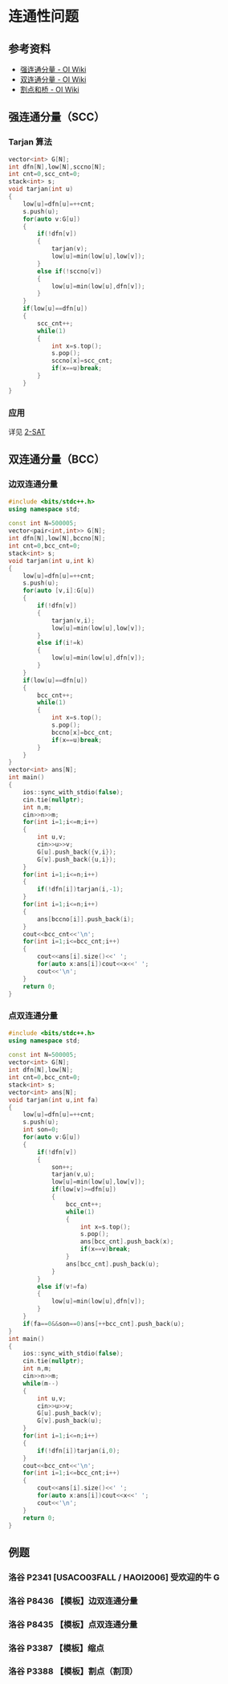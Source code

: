 # 连通性问题

## 参考资料

- [强连通分量 - OI Wiki](https://oi-wiki.org/graph/scc/)
- [双连通分量 - OI Wiki](https://oi-wiki.org/graph/bcc/)
- [割点和桥 - OI Wiki](https://oi-wiki.org/graph/cut/)

## 强连通分量（SCC）

### Tarjan 算法

```cpp
vector<int> G[N];
int dfn[N],low[N],sccno[N];
int cnt=0,scc_cnt=0;
stack<int> s;
void tarjan(int u)
{
    low[u]=dfn[u]=++cnt;
    s.push(u);
    for(auto v:G[u])
    {
        if(!dfn[v])
        {
            tarjan(v);
            low[u]=min(low[u],low[v]);
        }
        else if(!sccno[v])
        {
            low[u]=min(low[u],dfn[v]);
        }
    }
    if(low[u]==dfn[u])
    {
        scc_cnt++;
        while(1)
        {
            int x=s.top();
            s.pop();
            sccno[x]=scc_cnt;
            if(x==u)break;
        }
    }
}
```

### 应用

详见 [2-SAT](./2sat)

## 双连通分量（BCC）

### 边双连通分量

```cpp
#include <bits/stdc++.h>
using namespace std;

const int N=500005;
vector<pair<int,int>> G[N];
int dfn[N],low[N],bccno[N];
int cnt=0,bcc_cnt=0;
stack<int> s;
void tarjan(int u,int k)
{
	low[u]=dfn[u]=++cnt;
	s.push(u);
	for(auto [v,i]:G[u])
	{
		if(!dfn[v])
		{
			tarjan(v,i);
			low[u]=min(low[u],low[v]);
		}
		else if(i!=k)
		{
			low[u]=min(low[u],dfn[v]);
		}
	}
	if(low[u]==dfn[u])
	{
		bcc_cnt++;
		while(1)
		{
			int x=s.top();
			s.pop();
			bccno[x]=bcc_cnt;
			if(x==u)break;
		}
	}
}
vector<int> ans[N];
int main()
{
	ios::sync_with_stdio(false);
	cin.tie(nullptr);
	int n,m;
	cin>>n>>m;
	for(int i=1;i<=m;i++)
	{
		int u,v;
		cin>>u>>v;
		G[u].push_back({v,i});
		G[v].push_back({u,i});
	}
	for(int i=1;i<=n;i++)
	{
		if(!dfn[i])tarjan(i,-1);
	}
	for(int i=1;i<=n;i++)
	{
		ans[bccno[i]].push_back(i);
	}
	cout<<bcc_cnt<<'\n';
	for(int i=1;i<=bcc_cnt;i++)
	{
		cout<<ans[i].size()<<' ';
		for(auto x:ans[i])cout<<x<<' ';
		cout<<'\n';
	}
	return 0;
}
```

### 点双连通分量

```cpp
#include <bits/stdc++.h>
using namespace std;

const int N=500005;
vector<int> G[N];
int dfn[N],low[N];
int cnt=0,bcc_cnt=0;
stack<int> s;
vector<int> ans[N];
void tarjan(int u,int fa)
{
	low[u]=dfn[u]=++cnt;
	s.push(u);
	int son=0;
	for(auto v:G[u])
	{
		if(!dfn[v])
		{
			son++;
			tarjan(v,u);
			low[u]=min(low[u],low[v]);
			if(low[v]>=dfn[u])
			{
				bcc_cnt++;
				while(1)
				{
					int x=s.top();
					s.pop();
					ans[bcc_cnt].push_back(x);
					if(x==v)break;
				}
				ans[bcc_cnt].push_back(u);
			}
		}
		else if(v!=fa)
		{
			low[u]=min(low[u],dfn[v]);
		}
	}
	if(fa==0&&son==0)ans[++bcc_cnt].push_back(u);
}
int main()
{
	ios::sync_with_stdio(false);
	cin.tie(nullptr);
	int n,m;
	cin>>n>>m;
	while(m--)
	{
		int u,v;
		cin>>u>>v;
		G[u].push_back(v);
		G[v].push_back(u);
	}
	for(int i=1;i<=n;i++)
	{
		if(!dfn[i])tarjan(i,0);
	}
	cout<<bcc_cnt<<'\n';
	for(int i=1;i<=bcc_cnt;i++)
	{
		cout<<ans[i].size()<<' ';
		for(auto x:ans[i])cout<<x<<' ';
		cout<<'\n';
	}
	return 0;
}
```

## 例题

### 洛谷 P2341 [USACO03FALL / HAOI2006] 受欢迎的牛 G

<Problem id="P2341" />

### 洛谷 P8436 【模板】边双连通分量

<Problem id="P8436" />

### 洛谷 P8435 【模板】点双连通分量

<Problem id="P8435" />

### 洛谷 P3387 【模板】缩点

<Problem id="P3387" />

### 洛谷 P3388 【模板】割点（割顶）

<Problem id="P3388" />
